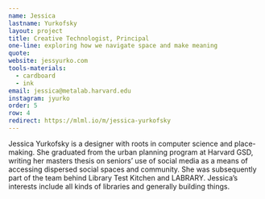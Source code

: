 ```yaml
---
name: Jessica
lastname: Yurkofsky
layout: project
title: Creative Technologist, Principal
one-line: exploring how we navigate space and make meaning
quote:
website: jessyurko.com
tools-materials:
  - cardboard
  - ink
email: jessica@metalab.harvard.edu
instagram: jyurko
order: 5
row: 4
redirect: https://mlml.io/m/jessica-yurkofsky
---
```

Jessica Yurkofsky is a designer with roots in computer science and place-making. She graduated from the urban planning program at Harvard GSD, writing her masters thesis on seniors’ use of social media as a means of accessing dispersed social spaces and community. She was subsequently part of the team behind Library Test Kitchen and LABRARY. Jessica’s interests include all kinds of libraries and generally building things. 
